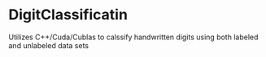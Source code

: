 # DigitClassificatin
Utilizes C++/Cuda/Cublas to calssify handwritten digits using both labeled and unlabeled data sets
